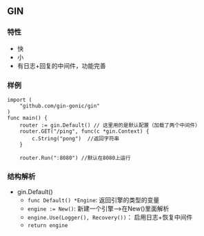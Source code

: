 ## GIN

### 特性
- 快
- 小
- 有日志+回复的中间件，功能完善

### 样例
```
import (
	"github.com/gin-gonic/gin"
)
func main() {
    router := gin.Default() // 这里用的是默认配置（加载了两个中间件）
    router.GET("/ping", func(c *gin.Context) {
        c.String("pong")  //返回字符串
    }
    
    router.Run(":8080") //默认在8080上运行
```

### 结构解析
- gin.Default()
    - `func Default() *Engine`: 返回引擎的类型的变量
    - `engine := New()`: 新建一个引擎——>在New()里面解析
    - `engine.Use(Logger(), Recovery())`： 启用日志+恢复中间件
    - `return engine`
    
    
